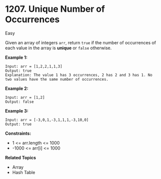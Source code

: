 # 1207. Unique Number of Occurrences

Easy

Given an array of integers `arr`, return `true` if the number of occurrences of each value in the array is **unique** or `false` otherwise.

 

**Example 1:**
```
Input: arr = [1,2,2,1,1,3]
Output: true
Explanation: The value 1 has 3 occurrences, 2 has 2 and 3 has 1. No two values have the same number of occurrences.
```
**Example 2:**
```
Input: arr = [1,2]
Output: false
```
**Example 3:**
```
Input: arr = [-3,0,1,-3,1,1,1,-3,10,0]
Output: true
``` 

**Constraints:**

- 1 <= arr.length <= 1000
- -1000 <= arr[i] <= 1000

**Related Topics**
- Array
- Hash Table